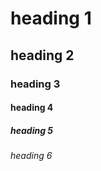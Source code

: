  # heading 1
  ## heading 2
  ### heading 3
   #### heading 4
   ##### heading 5
   ###### heading 6
